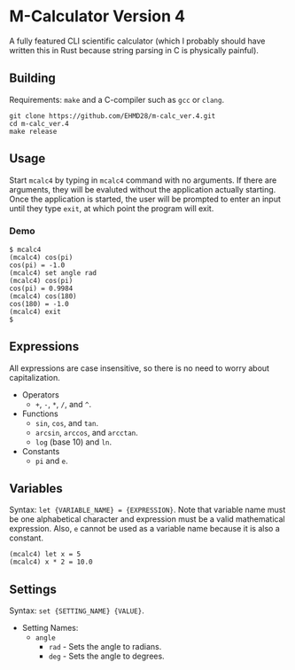# M-Calculator Version 4

A fully featured CLI scientific calculator (which I probably should have written
this in Rust because string parsing in C is physically painful).

## Building
Requirements: `make` and a C-compiler such as `gcc` or `clang`.

```
git clone https://github.com/EHMD28/m-calc_ver.4.git
cd m-calc_ver.4
make release
```

## Usage

Start `mcalc4` by typing in `mcalc4` command with no arguments. If there
are arguments, they will be evaluted without the application actually
starting. Once the application is started, the user will be prompted to 
enter an input until they type `exit`, at which point the program will
exit. 

### Demo
```
$ mcalc4
(mcalc4) cos(pi)
cos(pi) = -1.0
(mcalc4) set angle rad
(mcalc4) cos(pi)
cos(pi) = 0.9984
(mcalc4) cos(180)
cos(180) = -1.0
(mcalc4) exit
$ 
```

## Expressions
All expressions are case insensitive, so there is no need to worry about
capitalization.

* Operators
    * `+`, `-`, `*`, `/`, and `^`.
* Functions
    * `sin`, `cos`, and `tan`.
    * `arcsin`, `arccos`, and `arcctan`.
    * `log` (base 10) and `ln`.
* Constants
    * `pi` and `e`.

## Variables

Syntax: `let {VARIABLE_NAME} = {EXPRESSION}`. Note that variable name must be
one alphabetical character and expression must be a valid mathematical
expression. Also, `e` cannot be used as a variable name because it is also a
constant. 

```
(mcalc4) let x = 5
(mcalc4) x * 2 = 10.0
```

## Settings

Syntax: `set {SETTING_NAME} {VALUE}`.

* Setting Names:
    * `angle`
        * `rad` - Sets the angle to radians.
        * `deg` - Sets the angle to degrees.
